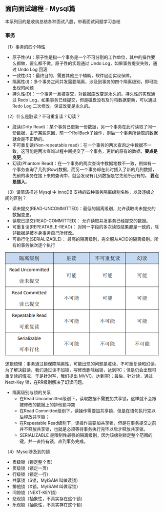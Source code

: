 ## 面向面试编程 - Mysql篇
本系列目的是收纳总结各种面试八股，带着面试问题学习总结

### 事务
（1）事务的四个特性

* 原子性(A)：原子性是指一个事务是一个不可分割的工作单位，其中的操作要么都做，要么都不做。原子性的实现通过 Undo Log，如果事务提交失败，通过 Undo Log 回滚
* 一致性(C)：最终目的，需要其他三个辅助，软件层面实现保障。
* 隔离性(I)：多个事务之间并发需要隔离，涉及到事务的四个隔离级别，即可能出现的问题
* 持久性(D)：一个事务一旦被提交，对数据库改变是永久的。持久性的实现通过 Redo Log，如果事务已经提交，但是磁盘没有及时将数据更新，可以通过 Redo Log 二次修改，保证改变是永久的。

（2）什么是脏读？不可重复读？幻读？

* 脏读(Drity Read)：某个事务已更新一份数据，另一个事务在此时读取了同一份数据，由于某些原因，前一个RollBack了操作，则后一个事务所读取的数据就会是不正确的。
* 不可重复读(Non-repeatable read)：在一个事务的两次查询之中数据不一致，这可能是两次查询过程中间提交了一个事务，更新的原有的数据，**要点是变更**。
* 幻读(Phantom Read)：在一个事务的两次查询中数据笔数不一致，例如有一个事务查询了几列(Row)数据，而另一个事务却在此时插入了新的几列数据，先前的事务在接下来的查询中，就会发现有几列数据是它先前所没有的， **要点是插入**。

（3）请简洁描述 Mysql 中 InnoDB 支持的四种事务隔离级别名称，以及逐级之间的区别？

 * 读未提交(READ-UNCOMMITTED)：最低的隔离级别，允许读取尚未提交的数据变更。
 * 读取已提交(READ-COMMITTED)： 允许读取并发事务已经提交的数据。
 * 可重复读(REPEATABLE-READ)： 对同一字段的多次读取结果都是一致的，除非数据是被本身事务自己所修改。
 * 可串行化(SERIALIZABLE)： 最高的隔离级别，完全服从ACID的隔离级别。所有的事务依次逐个执行

![avatar](../../../static/images/2021/隔离级别.png)

逻辑梳理：事务通过锁保障隔离性，可能出现的问题是脏读、不可重复读和幻读。为了解决脏读，我们通过读不加锁，写修改删除枷锁，达到RC；但是仍会出现可重复读的情况，于是针对写，我们提出 MVVC，达到RR；最后，针对读，通过 Next-Key 锁，在RR级别解决了幻读问题。

- 隔离级别与锁的关系
    - 在Read Uncommitted级别下，读取数据不需要加共享锁，这样就不会跟被修改的数据上的排他锁冲突
    - 在Read Committed级别下，读操作需要加共享锁，但是在语句执行完以后释放共享锁；
    - 在Repeatable Read级别下，读操作需要加共享锁，但是在事务提交之前并不释放共享锁，也就是必须等待事务执行完毕以后才释放共享锁。
    - SERIALIZABLE 是限制性最强的隔离级别，因为该级别锁定整个范围的键，并一直持有锁，直到事务完成。

（4）Mysql涉及到的锁

* 表级锁（锁定整个表）
* 页级锁（锁定一页）
* 行级锁（锁定一行）
* 共享锁（S锁，MyISAM 叫做读锁）
* 排他锁（X锁，MyISAM 叫做写锁）
* 间隙锁（NEXT-KEY锁）
* 悲观锁（抽象性，不真实存在这个锁）
* 乐观锁（抽象性，不真实存在这个锁）

